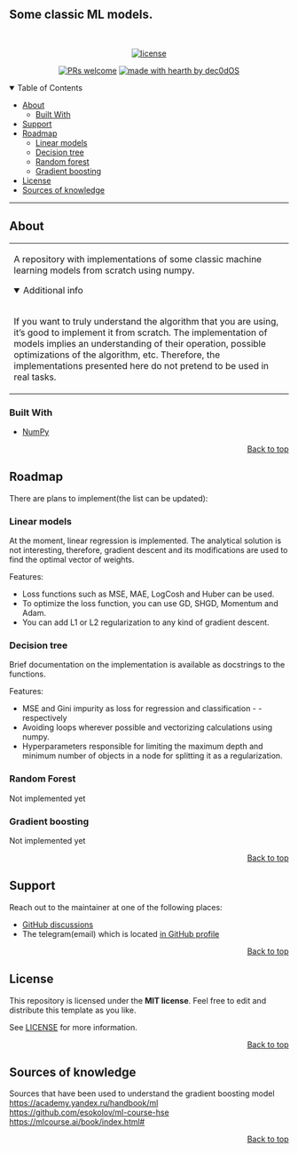 ## Some classic ML models.

<div align="center">
<br />

[![license](https://img.shields.io/badge/license-MIT-green)](LICENSE)

[![PRs welcome](https://img.shields.io/badge/PRs-welcome-ff69b4.svg?style=flat-square)](https://github.com/gorlov047/ClassicML_models/issues)
[![made with hearth by dec0dOS](https://img.shields.io/badge/made%20with%20%E2%99%A5%20by-gorlov047-red)](https://github.com/gorlov047)

</div>

<details open="open">
<summary>Table of Contents</summary>

- [About](#about)
  - [Built With](#built-with)
- [Support](#support)
- [Roadmap](#roadmap)
  - [Linear models](#linear-models)
  - [Decision tree](#decision-tree)
  - [Random forest](#random-forest)
  - [Gradient boosting](#gradient-boosting)
- [License](#license)
- [Sources of knowledge](#sources-of-knowledge)

</details>

---

## About

<table>
<tr>
<td>

A repository with implementations of some classic machine learning models from scratch using numpy.

<details open>
<summary>Additional info</summary>
<br>

 If you want to truly understand the algorithm that you are using, it’s good to implement it from scratch. The implementation of models implies an understanding of their operation, possible optimizations of the algorithm, etc. Therefore, the implementations presented here do not pretend to be used in real tasks.

</details>

</td>
</tr>
</table>

### Built With

- [NumPy](https://github.com/numpy/numpy)

<p align="right"><a href="#some-classic-ml-models">Back to top</a></p>

## Roadmap
There are plans to implement(the list can be updated):
### Linear models
At the moment, linear regression is implemented.
The analytical solution is not interesting, therefore, gradient descent and its modifications are used to find the optimal vector of weights.

Features:
- Loss functions such as MSE, MAE, LogCosh and Huber can be used.
- To optimize the loss function, you can use GD, SHGD, Momentum and Adam.
- You can add L1 or L2 regularization to any kind of gradient descent.
### Decision tree
Brief documentation on the implementation is available as docstrings to the functions.

Features:
- MSE and Gini impurity as loss for regression and classification - - respectively
- Avoiding loops wherever possible and vectorizing calculations using numpy.
- Hyperparameters responsible for limiting the maximum depth and minimum number of objects in a node for splitting it as a regularization.
### Random Forest
Not implemented yet
### Gradient boosting
Not implemented yet
<p align="right"><a href="#some-classic-ml-models">Back to top</a></p>

## Support

Reach out to the maintainer at one of the following places:

- [GitHub discussions](https://github.com/gorlov047/ClassicML_models/discussions)
- The telegram(email) which is located [in GitHub profile](https://github.com/gorlov047)

<p align="right"><a href="#some-classic-ml-models">Back to top</a></p>

## License

This repository is licensed under the **MIT license**. Feel free to edit and distribute this template as you like.

See [LICENSE](LICENSE) for more information.

<p align="right"><a href="#some-classic-ml-models">Back to top</a></p>

## Sources of knowledge
Sources that have been used to understand the gradient boosting model  
https://academy.yandex.ru/handbook/ml  
https://github.com/esokolov/ml-course-hse  
https://mlcourse.ai/book/index.html#

<p align="right"><a href="#some-classic-ml-models">Back to top</a></p>